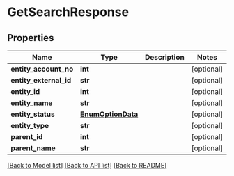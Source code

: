 # GetSearchResponse

## Properties
Name | Type | Description | Notes
------------ | ------------- | ------------- | -------------
**entity_account_no** | **int** |  | [optional] 
**entity_external_id** | **str** |  | [optional] 
**entity_id** | **int** |  | [optional] 
**entity_name** | **str** |  | [optional] 
**entity_status** | [**EnumOptionData**](EnumOptionData.md) |  | [optional] 
**entity_type** | **str** |  | [optional] 
**parent_id** | **int** |  | [optional] 
**parent_name** | **str** |  | [optional] 

[[Back to Model list]](../README.md#documentation-for-models) [[Back to API list]](../README.md#documentation-for-api-endpoints) [[Back to README]](../README.md)

